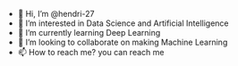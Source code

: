 - 👋 Hi, I’m @hendri-27
- 👀 I’m interested in Data Science and Artificial Intelligence
- 🌱 I’m currently learning Deep Learning
- 💞️ I’m looking to collaborate on making Machine Learning
- 📫 How to reach me? you can reach me 

<!---
hendri-27/hendri-27 is a ✨ special ✨ repository because its `README.md` (this file) appears on your GitHub profile.
You can click the Preview link to take a look at your changes.
--->
